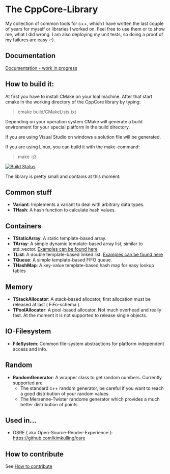  The CppCore-Library
=====================
My collection of common tools for c++, which I have written the last couple of years 
for myself or libraries I worked on.
Feel free to use them or to show me, what I did wrong. I am also deploying my unit
tests, so doing a proof of my failures are easy :-).

Documentation
-------------
[Documentation - work in progress](https://cppcore.readthedocs.io/en/latest/)

How to build it:
----------------
At first you have to install CMake on your loal machine. After that start cmake
in the working directory of the CppCore library by typing:
> cmake build/CMakeLists.txt

Depending on your operation system CMake will generate a build environment for your 
special platform in the build directory.

If you are using Visual Studio on windows a solution file will be generated.

If you are using Linux, you can build it with the make-command:
> make -j3

[![Build Status](https://travis-ci.org/kimkulling/cppcore.png)](https://travis-ci.org/kimkulling/cppcore)

The library is pretty small and contains at this moment:

Common stuff
------------
 * **Variant**:          Implements a variant to deal with arbitrary data types.
 * **THash**:            A hash function to calculate hash values.

Containers
----------
 * **TStaticArray**:     A static template-based array.
 * **TArray**:           A simple dynamic template-based array list, similar to std::vector. [Examples can be found here](https://github.com/kimkulling/cppcore/blob/master/test/container/TArrayTest.cpp)
 * **TList**:            A double template-based linked list. [Examples can be found here](https://github.com/kimkulling/cppcore/blob/master/test/container/TListTest.cpp) 
 * **TQueue**:           A simple template-based FIFO queue.
 * **THashMap**:         A key-value template-based hash map for easy lookup tables

Memory
------
 * **TStackAllocator**:  A stack-based allocator, first allocation must be released at last ( FiFo-schema ).
 * **TPoolAllocator**:   A pool-based allocator. Not much overhead and really fast. At the moment it is not supported to release single objects.

IO-Filesystem
-------------
 * **FileSystem**:      Common file-system abstractions for platform independent access and info.

Random
------
 * **RandomGenerator**: A wrapper class to get random numbers. Currently supported are 
    * The standard c++ random generator, be careful if you want to reach a good distribution of 
      your random values
    * The Mersenne-Twister randome generator which provides a much better distribution of points

Used in...
----------
 * OSRE ( aka Open-Source-Render-Experience ): https://github.com/kimkulling/osre

How to contribute
-----------------
See [How to contribute](CONTRIBUTING.md)
